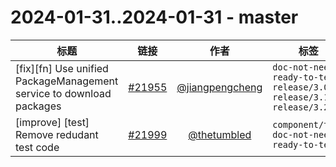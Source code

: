 # 2024-01-31..2024-01-31 - master
| 标题 | 链接 | 作者 | 标签 |
| - | :--: | :--: | - |
| [fix][fn] Use unified PackageManagement service to download packages | [#21955](https://github.com/apache/pulsar/pull/21955) | [@jiangpengcheng](https://github.com/jiangpengcheng) | `doc-not-needed` `ready-to-test` `release/3.0.3` `release/3.1.3` `release/3.2.1`  | 
| [improve] [test] Remove redudant test code | [#21999](https://github.com/apache/pulsar/pull/21999) | [@thetumbled](https://github.com/thetumbled) | `component/test` `doc-not-needed` `ready-to-test`  | 
